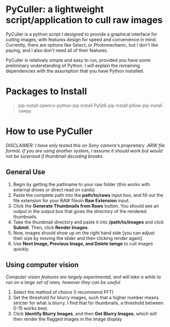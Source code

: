 # PyCuller: a lightweight script/application to cull raw images
PyCuller is a python script I designed to provide a graphical interface for culling images, with features design for speed and convenience in mind. Currently, there are options like Select, or Photomechanic, but I don't like paying, and I also don't need all of their features.

PyCuller is relatively simple and easy to run, provided you have some preliminary understanding of Python. I will explain the remaining dependencies with the assumption that you have Python installed.

# Packages to Install
> pip install opencv-python
> pip install PyQt6
> pip install pillow
> pip install rawpy

# How to use PyCuller
*DISCLAIMER: I have only tested this on Sony camera's proprietary .ARW file format. If you are using another system, I assume it should work but would not be surprised if thumbnail decoding breaks.*

## General Use
1. Begin by getting the pathname to your raw folder (this works with external drives or direct read on cards)
2. Paste the complete path into the **path/to/raws** input box, and fill out the file extension for your RAW filesin **Raw Extension** input.
3. Click the **Generate Thumbnails from Raws** button. You should see an output in the output box that gives the directory of the rendered thumbnails.
4. Take the thumbnail directory and paste it into **/path/to/images** and click **Submit**. Then, click **Render Images**.
5. Now, images should show up on the right hand side [you can adjust their size by moving the slider and then clicking render again].
6. Use **Next Image, Previous Image, and Delete Iamge** to cull images quickly.

## Using computer vision
*Computer vision features are largely experimental, and will take a while to run on a large set of raws, however they can be useful*
1. Select the method of choice (I recommend FFT)
2. Set the threshold for blurry images, such that a higher number means stricter for what is blurry. I find that for thumbnails, a threshold between 0-15 works best.
3. Click **Identify Blurry Images**, and then **Get Blurry Images**, which will then render the flagged images in the image display
